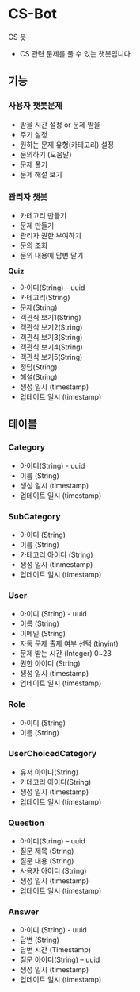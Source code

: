 # CS-Bot

CS 봇

- CS 관련 문제를 풀 수 있는 챗봇입니다.

## [](https://github.com/EzStudy/CS-Bot#%EA%B8%B0%EB%8A%A5)기능

### [](https://github.com/EzStudy/CS-Bot#%EC%82%AC%EC%9A%A9%EC%9E%90-%EC%B1%97%EB%B4%87%EB%AC%B8%EC%A0%9C)사용자 챗봇문제

- 받을 시간 설정 or 문제 받을
- 주기 설정
- 원하는 문제 유형(카테고리) 설정
- 문의하기 (도움말)
- 문제 풀기
- 문제 해설 보기

### [](https://github.com/EzStudy/CS-Bot#%EA%B4%80%EB%A6%AC%EC%9E%90-%EC%B1%97%EB%B4%87)관리자 챗봇

- 카테고리 만들기
- 문제 만들기
- 관리자 권한 부여하기
- 문의 조회
- 문의 내용에 답변 달기

**Quiz**

- 아이디(String) - uuid
- 카테고리(String)
- 문제(String)
- 객관식 보기1(String)
- 객관식 보기2(String)
- 객관식 보기3(String)
- 객관식 보기4(String)
- 객관식 보기5(String)
- 정답(String)
- 해설(String)
- 생성 일시 (timestamp)
- 업데이트 일시 (timestamp)

## [](https://github.com/EzStudy/CS-Bot#%ED%85%8C%EC%9D%B4%EB%B8%94)테이블

### [](https://github.com/EzStudy/CS-Bot#category)Category

- 아이디(String) - uuid
- 이름 (String)
- 생성 일시 (timestamp)
- 업데이트 일시 (timestamp)

### [](https://github.com/EzStudy/CS-Bot#subcategory)SubCategory

- 아이디 (String)
- 이름 (String)
- 카테고리 아이디 (String)
- 생성 일시 (tinmestamp)
- 업데이트 일시 (timestamp)

### [](https://github.com/EzStudy/CS-Bot#user)User

- 아이디 (String) - uuid
- 이름 (String)
- 이메일 (String)
- 자동 문제 출제 여부 선택 (tinyint)
- 문제 받는 시간 (Integer) 0~23
- 권한 아이디 (String)
- 생성 일시 (timestamp)
- 업데이트 일시 (timestamp)

### [](https://github.com/EzStudy/CS-Bot#role)Role

- 아이디 (String)
- 이름 (String)

### [](https://github.com/EzStudy/CS-Bot#userchoicedcategory)UserChoicedCategory

- 유저 아이디(String)
- 카테고리 아이디(String)
- 생성 일시 (timestamp)
- 업데이트 일시 (timestamp)

### [](https://github.com/EzStudy/CS-Bot#question)Question

- 아이디(String) – uuid
- 질문 제목 (String)
- 질문 내용 (String)
- 사용자 아이디 (String)
- 생성 일시 (timestamp)
- 업데이트 일시 (timestamp)

### [](https://github.com/EzStudy/CS-Bot#answer)Answer

- 아이디 (String) - uuid
- 답변 (String)
- 답변 시간 (Timestamp)
- 질문 아이디(String) – uuid
- 생성 일시 (timestamp)
- 업데이트 일시 (timestamp)
